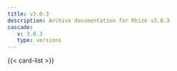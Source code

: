 ```yaml
---
title: v3.0.3
description: Archive documentation for Rhize v3.0.3
cascade: 
   v: 3.0.3
   type: versions
---
```



{{< card-list >}}

